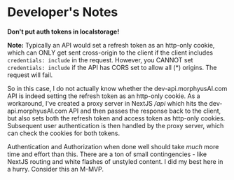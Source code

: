 # Developer's Notes
**Don't put auth tokens in localstorage!**

**Note:** Typically an API would set a refresh token as an http-only cookie, which can ONLY get sent cross-origin to the client if the client includes `credentials: include` in the request. However, you CANNOT set `credentials: include` if the API has CORS set to allow all (*) origins. The request will fail. 

So in this case, I do not actually know whether the dev-api.morphyusAI.com API is indeed setting the refresh token as an http-only cookie. As a workaround, I've created a proxy server in NextJS */api* which hits the dev-api.morphyusAI.com API and then passes the response back to the client, but also sets both the refresh token and access token as http-only cookies. Subsequent user authentication is then handled by the proxy server, which can check the cookies for both tokens.

Authentication and Authorization when done well should take *much* more time and effort than this. There are a ton of small contingencies - like NextJS routing and white flashes of unstyled content. I did my best here in a hurry. Consider this an M-MVP.